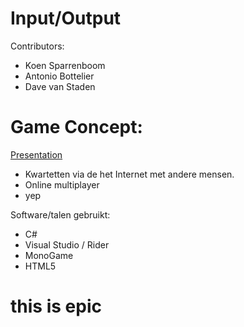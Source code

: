 # Input/Output
Contributors:

  - Koen Sparrenboom
  - Antonio Bottelier
  - Dave van Staden

# Game Concept:

   [Presentation](https://docs.google.com/presentation/d/1aiOqxanbgnC7Jiv5hfRYV8YSR2mZAFUWqbYjQsOXilQ/edit?usp=sharing)

  - Kwartetten via de het Internet met andere mensen.
  - Online multiplayer
  - yep


Software/talen gebruikt:
  - C#
  - Visual Studio / Rider
  - MonoGame
  - HTML5


# this is epic
